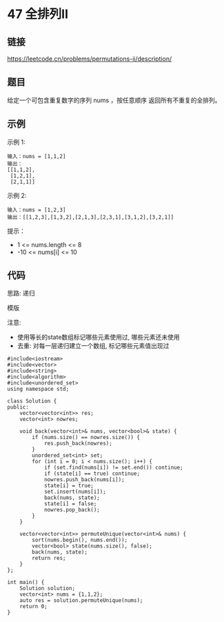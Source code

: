 # 47 全排列Ⅱ
## 链接
https://leetcode.cn/problems/permutations-ii/description/

## 题目 
给定一个可包含重复数字的序列 nums ，按任意顺序 返回所有不重复的全排列。

## 示例
示例 1:
```
输入：nums = [1,1,2]
输出：
[[1,1,2],
 [1,2,1],
 [2,1,1]]
```
示例 2:
```
输入：nums = [1,2,3]
输出：[[1,2,3],[1,3,2],[2,1,3],[2,3,1],[3,1,2],[3,2,1]]
```

提示：

- 1 <= nums.length <= 8
- -10 <= nums[i] <= 10

## 代码
思路: 递归

模版

注意:
- 使用等长的state数组标记哪些元素使用过, 哪些元素还未使用
- 去重: 对每一层递归建立一个数组, 标记哪些元素值出现过

```
#include<iostream>
#include<vector>
#include<string>
#include<algorithm>
#include<unordered_set>
using namespace std;

class Solution {
public:
	vector<vector<int>> res;
	vector<int> nowres;
	
	void back(vector<int>& nums, vector<bool>& state) {
		if (nums.size() == nowres.size()) {
			res.push_back(nowres);
		}
		unordered_set<int> set;
		for (int i = 0; i < nums.size(); i++) {
			if (set.find(nums[i]) != set.end())	continue;
			if (state[i] == true) continue;
			nowres.push_back(nums[i]);
			state[i] = true;
			set.insert(nums[i]);
			back(nums, state);
			state[i] = false;
			nowres.pop_back();
		}
	}

    vector<vector<int>> permuteUnique(vector<int>& nums) {
		sort(nums.begin(), nums.end());
		vector<bool> state(nums.size(), false);
		back(nums, state);
		return res;
    }
};

int main() {
	Solution solution;
	vector<int> nums = {1,1,2};
	auto res = solution.permuteUnique(nums);
	return 0;
}
```